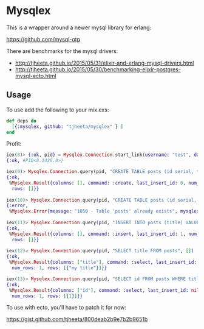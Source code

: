 Mysqlex
=======

This is a wrapper around a newer mysql library for erlang:

https://github.com/mysql-otp

There are benchmarks for the mysql drivers:

* http://tjheeta.github.io/2015/05/31/elixir-and-erlang-mysql-drivers.html
* http://tjheeta.github.io/2015/05/30/benchmarking-elixir-postgres-mysql-ecto.html



## Usage

To use add the following to your mix.exs:

```elixir
def deps do
  [{:mysqlex, github: "tjheeta/mysqlex" } ]
end
```

Profit:

```elixir
iex(8)> {:ok, pid} = Mysqlex.Connection.start_link(username: "test", database: "test", password: "test", hostname: "10.0.3.82")
{:ok, #PID<0.1420.0>}

iex(9)> Mysqlex.Connection.query(pid, "CREATE TABLE posts (id serial, title text)")
{:ok,
 %Mysqlex.Result{columns: [], command: :create, last_insert_id: 0, num_rows: 0,
  rows: []}}
  
iex(10)> Mysqlex.Connection.query(pid, "CREATE TABLE posts (id serial, title text)")
{:error,
 %Mysqlex.Error{message: "1050 - Table 'posts' already exists", mysqlex: nil}}
 
iex(11)> Mysqlex.Connection.query(pid, "INSERT INTO posts (title) VALUES ('my title')")
{:ok,
 %Mysqlex.Result{columns: [], command: :insert, last_insert_id: 1, num_rows: 1,
  rows: []}}
  
iex(12)> Mysqlex.Connection.query(pid, "SELECT title FROM posts", [])
{:ok,
 %Mysqlex.Result{columns: ["title"], command: :select, last_insert_id: nil,
  num_rows: 1, rows: [{"my title"}]}}

iex(13)> Mysqlex.Connection.query(pid, "SELECT id FROM posts WHERE title like ?", ["%my%"])
{:ok,
 %Mysqlex.Result{columns: ["id"], command: :select, last_insert_id: nil,
  num_rows: 1, rows: [{1}]}}

```

To use with ecto, you'll have to patch it for now:

https://gist.github.com/tjheeta/800deab2b9e7b2b9651b
